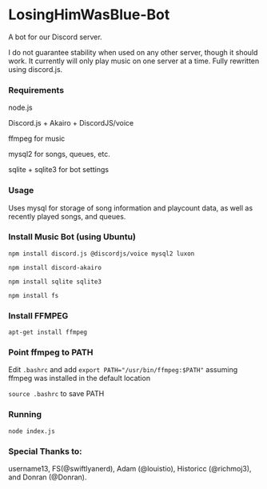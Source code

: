 # LosingHimWasBlue-Bot
A bot for our Discord server.

I do not guarantee stability when used on any other server, though it should work. It currently will only play music on one server at a time. Fully rewritten using discord.js.

### Requirements
node.js

Discord.js + Akairo + DiscordJS/voice

ffmpeg for music

mysql2 for songs, queues, etc.

sqlite + sqlite3 for bot settings

### Usage
Uses mysql for storage of song information and playcount data, as well as recently played songs, and queues.

### Install Music Bot (using Ubuntu)
`npm install discord.js @discordjs/voice mysql2 luxon`

`npm install discord-akairo`

`npm install sqlite sqlite3`

`npm install fs`

### Install FFMPEG

`apt-get install ffmpeg`

### Point ffmpeg to PATH
Edit `.bashrc` and add `export PATH="/usr/bin/ffmpeg:$PATH"` assuming ffmpeg was installed in the default location

`source .bashrc` to save PATH

### Running
`node index.js`

### Special Thanks to:
username13, FS(@swiftlyanerd), Adam (@louistio), Historicc (@richmoj3), and Donran (@Donran). 
